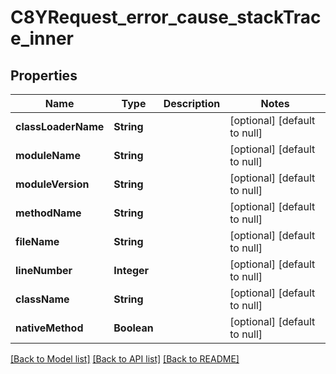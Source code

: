 # C8YRequest_error_cause_stackTrace_inner
## Properties

| Name | Type | Description | Notes |
|------------ | ------------- | ------------- | -------------|
| **classLoaderName** | **String** |  | [optional] [default to null] |
| **moduleName** | **String** |  | [optional] [default to null] |
| **moduleVersion** | **String** |  | [optional] [default to null] |
| **methodName** | **String** |  | [optional] [default to null] |
| **fileName** | **String** |  | [optional] [default to null] |
| **lineNumber** | **Integer** |  | [optional] [default to null] |
| **className** | **String** |  | [optional] [default to null] |
| **nativeMethod** | **Boolean** |  | [optional] [default to null] |

[[Back to Model list]](../README.md#documentation-for-models) [[Back to API list]](../README.md#documentation-for-api-endpoints) [[Back to README]](../README.md)

